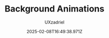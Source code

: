 ---
title: "Background Animations"
author: "UXzadriel"
date: "2025-02-08T16:49:38.971Z"
draft: false
type: "post"
layout: "single"
categories: [""]
tags: [""]
source: "X"
source_link: "https://x.com/UXzadriel/status/1886077881501012455"
media: "/uploads/x.com_mmkB6w5_g7nHbXou.mp4"
media_type: "video"

social:
  commentary: ""
  scheduledFor: null
  status: "draft"
---